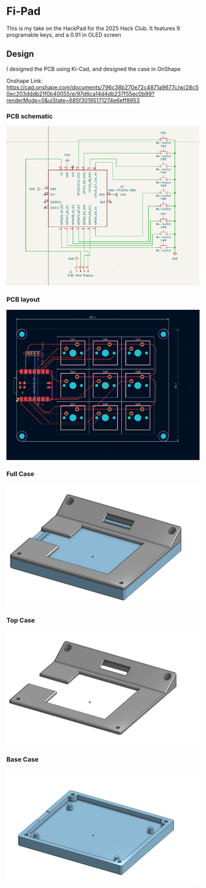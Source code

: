 
# Fi-Pad

This is my take on the HackPad for the 2025 Hack Club. It features 9 programable keys, and a 0.91 in OLED screen


## Design

I designed the PCB using Ki-Cad, and designed the case in OnShape

Onshape Link:
https://cad.onshape.com/documents/796c38b270e72c4871a9677c/w/28c50ec203dddb21f0b40055/e/97d6ca14d4db237f55ec0b99?renderMode=0&uiState=685f30195171274e6eff8953

### PCB schematic

![alt text](https://github.com/BeakerLink/Fi-Pad/blob/main/Assets/Scematic%20Screenshot.png)

### PCB layout

![alt text](https://github.com/BeakerLink/Fi-Pad/blob/main/Assets/PCB%20Screenshot.png)

### Full Case

![alt text](https://github.com/BeakerLink/Fi-Pad/blob/main/Assets/Full%20Case%20screenshot.png)

### Top Case

![alt text](https://github.com/BeakerLink/Fi-Pad/blob/main/Assets/Top%20Screenshot.png)

### Base Case

![alt text](https://github.com/BeakerLink/Fi-Pad/blob/main/Assets/Base%20screenshot.png)